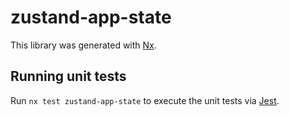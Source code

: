 # zustand-app-state

This library was generated with [Nx](https://nx.dev).

## Running unit tests

Run `nx test zustand-app-state` to execute the unit tests via [Jest](https://jestjs.io).
